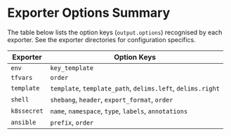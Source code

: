 # Exporter Options Summary

The table below lists the option keys (`output.options`) recognised by each exporter. See the exporter directories for configuration specifics.

| Exporter | Option Keys |
|----------|-------------|
| `env` | `key_template` |
| `tfvars` | `order` |
| `template` | `template`, `template_path`, `delims.left`, `delims.right` |
| `shell` | `shebang`, `header`, `export_format`, `order` |
| `k8ssecret` | `name`, `namespace`, `type`, `labels`, `annotations` |
| `ansible` | `prefix`, `order` |

